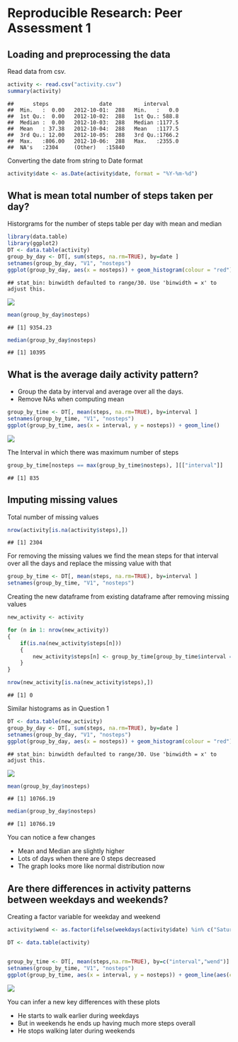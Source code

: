 # Reproducible Research: Peer Assessment 1


## Loading and preprocessing the data

Read data from csv.


```r
activity <- read.csv("activity.csv")
summary(activity)
```

```
##      steps                date          interval     
##  Min.   :  0.00   2012-10-01:  288   Min.   :   0.0  
##  1st Qu.:  0.00   2012-10-02:  288   1st Qu.: 588.8  
##  Median :  0.00   2012-10-03:  288   Median :1177.5  
##  Mean   : 37.38   2012-10-04:  288   Mean   :1177.5  
##  3rd Qu.: 12.00   2012-10-05:  288   3rd Qu.:1766.2  
##  Max.   :806.00   2012-10-06:  288   Max.   :2355.0  
##  NA's   :2304     (Other)   :15840
```

Converting the date from string to Date format

```r
activity$date <- as.Date(activity$date, format = "%Y-%m-%d")
```

## What is mean total number of steps taken per day?

Historgrams for the number of steps table per day with mean and median

```r
library(data.table)
library(ggplot2)
DT <- data.table(activity)
group_by_day <- DT[, sum(steps, na.rm=TRUE), by=date ]
setnames(group_by_day, "V1", "nosteps")
ggplot(group_by_day, aes(x = nosteps)) + geom_histogram(colour = "red")
```

```
## stat_bin: binwidth defaulted to range/30. Use 'binwidth = x' to adjust this.
```

![](./PA1_template_files/figure-html/unnamed-chunk-3-1.png) 

```r
mean(group_by_day$nosteps)
```

```
## [1] 9354.23
```

```r
median(group_by_day$nosteps)
```

```
## [1] 10395
```



## What is the average daily activity pattern?

* Group the data by interval and average over all the days.
* Remove NAs when computing mean


```r
group_by_time <- DT[, mean(steps, na.rm=TRUE), by=interval ]
setnames(group_by_time, "V1", "nosteps")
ggplot(group_by_time, aes(x = interval, y = nosteps)) + geom_line()
```

![](./PA1_template_files/figure-html/unnamed-chunk-4-1.png) 

The Interval in which there was maximum number of steps

```r
group_by_time[nosteps == max(group_by_time$nosteps), ][["interval"]]
```

```
## [1] 835
```

## Imputing missing values

Total number of missing values

```r
nrow(activity[is.na(activity$steps),])
```

```
## [1] 2304
```

For removing the missing values we find the mean steps for that interval over all the days and replace the missing value with that

```r
group_by_time <- DT[, mean(steps, na.rm=TRUE), by=interval ]
setnames(group_by_time, "V1", "nosteps")
```

Creating the new dataframe from existing dataframe after removing missing values

```r
new_activity <- activity

for (n in 1: nrow(new_activity))
{
    if(is.na(new_activity$steps[n]))
    {
        new_activity$steps[n] <- group_by_time[group_by_time$interval == new_activity$interval[n],]$nosteps
    }
}

nrow(new_activity[is.na(new_activity$steps),])
```

```
## [1] 0
```

Similar histograms as in Question 1

```r
DT <- data.table(new_activity)
group_by_day <- DT[, sum(steps, na.rm=TRUE), by=date ]
setnames(group_by_day, "V1", "nosteps")
ggplot(group_by_day, aes(x = nosteps)) + geom_histogram(colour = "red")
```

```
## stat_bin: binwidth defaulted to range/30. Use 'binwidth = x' to adjust this.
```

![](./PA1_template_files/figure-html/unnamed-chunk-8-1.png) 

```r
mean(group_by_day$nosteps)
```

```
## [1] 10766.19
```

```r
median(group_by_day$nosteps)
```

```
## [1] 10766.19
```
You can notice a few changes

  * Mean and Median are slightly higher
  * Lots of days when there are 0 steps decreased
  * The graph looks more like normal distribution now

## Are there differences in activity patterns between weekdays and weekends?

Creating a factor variable for weekday and weekend

```r
activity$wend <- as.factor(ifelse(weekdays(activity$date) %in% c("Saturday","Sunday"), "Weekend", "Weekday") )
```

```r
DT <- data.table(activity)


group_by_time <- DT[, mean(steps,na.rm=TRUE), by=c("interval","wend")]
setnames(group_by_time, "V1", "nosteps")
ggplot(group_by_time, aes(x = interval, y = nosteps)) + geom_line(aes(color = wend)) + facet_grid(wend ~ .)
```

![](./PA1_template_files/figure-html/unnamed-chunk-10-1.png) 

You can infer a new key differences with these plots

  * He starts to walk earlier during weekdays
  * But in weekends he ends up having much more steps overall
  * He stops walking later during weekends
